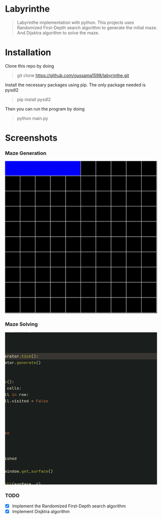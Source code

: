 # Labyrinthe

> Labyrinthe implementation with python.
> This projects uses Randomized First-Depth search algorithm to generate the initial maze.
> And Dijsktra algorithm to solve the maze.

# Installation

Clone this repo by doing
> git clone https://github.com/oussama1598/labyrinthe.git

Install the necessary packages using pip. The only package needed is pysdl2
> pip install pysdl2

Then you can run the program by doing
> python main.py

# Screenshots

### Maze Generation

![Maze Generation](screenshots/maze_generation.gif)

### Maze Solving
![Maze Solving](screenshots/maze_solving.gif)

### TODO

- [x] Implement the Randomized First-Depth search algorithm
- [x] Implement Disjktra algorithm
